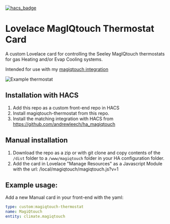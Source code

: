 [![hacs_badge](https://img.shields.io/badge/HACS-Custom-41BDF5.svg)](https://github.com/hacs/integration)

# Lovelace MagIQtouch Thermostat Card

A custom Lovelace card for controlling the Seeley MagIQtouch thermostats for gas Heating and/or Evap Cooling systems.

Intended for use with my [magiqtouch integration](https://github.com/andrewleech/ha_magiqtouch)

![Example thermostat](https://github.com/andrewleech/lovelace-magiqtouch-thermostat/raw/master/thermostat.png)

## Installation with HACS

1. Add this repo as a custom front-end repo in HACS
2. Install magiqtouch-thermostat from this repo.
3. Install the matching integration with HACS from https://github.com/andrewleech/ha_magiqtouch

## Manual installation
1. Download the repo as a zip or with git clone and copy contents of the `/dist` folder to a `/www/magiqtouch` folder in your HA configuration folder.
2. Add the card in Lovelace "Manage Resources" as a Javascript Module with the url: /local/magiqtouch/magiqtouch.js?v=1

## Example usage:
Add a new Manual card in your front-end with the yaml:

```yaml
type: custom:magiqtouch-thermostat
name: MagiQtouch
entity: climate.magiqtouch
```
